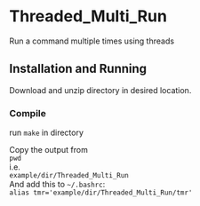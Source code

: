 # Threaded_Multi_Run
Run a command multiple times using threads

## Installation and Running
Download and unzip directory in desired location.

### Compile
run `make` in directory

Copy the output from   
`pwd`  
i.e.  
`example/dir/Threaded_Multi_Run`  
And add this to `~/.bashrc`:  
`alias tmr='example/dir/Threaded_Multi_Run/tmr'`
